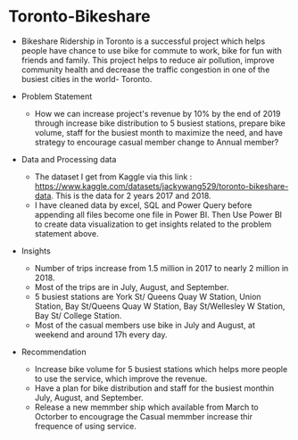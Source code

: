 # Toronto-Bikeshare

 * Bikeshare Ridership in Toronto is a successful project which helps people have chance to use bike for commute to work, bike for fun with friends and family. This project helps to reduce air pollution, improve community health and decrease the traffic congestion in one of the busiest cities in the world- Toronto. 


 * Problem Statement 
   - How we can increase project's revenue by 10% by the end of 2019 through increase bike distribution to 5 busiest stations, prepare bike volume, staff for the busiest month to maximize the need, and have strategy to encourage casual member change to Annual member?


 * Data and Processing data 
   - The dataset I get from Kaggle via this link : https://www.kaggle.com/datasets/jackywang529/toronto-bikeshare-data. This is the data for 2 years 2017 and 2018.
   - I have cleaned data by excel, SQL and Power Query before appending all files become one file in Power BI. Then Use Power BI to create data visualization to get insights related to the problem statement above. 


 * Insights 
   - Number of trips increase from 1.5 million in 2017 to nearly 2 million in 2018. 
   - Most of the trips are in July, August, and September. 
   - 5 busiest stations are York St/ Queens Quay W Station, Union Station, Bay St/Queens Quay W Station, Bay St/Wellesley W Station, Bay St/ College Station. 
   - Most of the casual members use bike in July and August, at weekend and around 17h every day. 


 * Recommendation
   - Increase bike volume for 5 busiest stations which helps more people to use the service, which improve the revenue. 
   - Have a plan for bike distribution and staff for the busiest monthin July, August, and September.
   - Release a new memmber ship which available from March to Octorber to encougrage the Casual memmber increase thir frequence of using service. 
